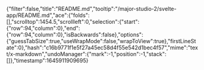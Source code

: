 {"filter":false,"title":"README.md","tooltip":"/major-studio-2/svelte-app/README.md","ace":{"folds":[],"scrolltop":1454.5,"scrollleft":0,"selection":{"start":{"row":94,"column":0},"end":{"row":94,"column":0},"isBackwards":false},"options":{"guessTabSize":true,"useWrapMode":false,"wrapToView":true},"firstLineState":0},"hash":"c16b9771f1e5f27a45ec58d4f55e542d1bec4f57","mime":"text/x-markdown","undoManager":{"mark":-1,"position":-1,"stack":[]},"timestamp":1645911909695}